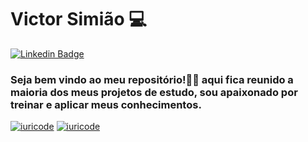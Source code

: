 # Victor Simião 💻
[![Linkedin Badge](https://img.shields.io/badge/-Victor-blue?style=flat-square&logo=Linkedin&logoColor=white&link=https://www.linkedin.com/in/victorsreis/)](https://www.linkedin.com/in/victorsreis/)
### Seja bem vindo ao meu repositório!👋😄 aqui fica reunido a maioria dos meus projetos de estudo, sou apaixonado por treinar e aplicar meus conhecimentos.

 [![iuricode](https://github-readme-stats.vercel.app/api?username=VictorSimiao&theme=tokyonight)](https://github.com/VictorSimiao/)
 [![iuricode](https://github-readme-stats.vercel.app/api/top-langs/?username=VictorSimiao&hide=html&layout=compact&theme=tokyonight)](https://github.com/VictorSimiao/)




